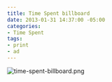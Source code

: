 ```yaml
---
title: Time Spent billboard
date: 2013-01-31 14:37:00 -05:00
categories:
- Time Spent
tags:
- print
- ad
---
```


![time-spent-billboard.png](/uploads/time-spent-billboard.png)